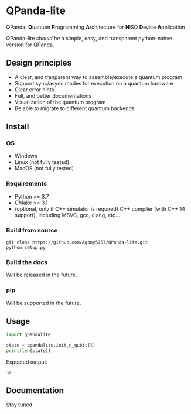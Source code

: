 # QPanda-lite

QPanda: **Q**uantum **P**rogramming **A**rchitecture for **N**ISQ **D**evice **A**pplication

QPanda-lite *should be* a simple, easy, and transparent python-native version for QPanda.

## Design principles

- A clear, and tranparent way to assemble/execute a quantum program
- Support sync/async modes for execution on a quantum hardware
- Clear error hints
- Full, and better documentations
- Visualization of the quantum program
- Be able to migrate to different quantum backends

## Install

### OS
- Windows 
- Linux (not fully tested)
- MacOS (not fully tested)

### Requirements
 
 - Python >= 3.7
 - CMake >= 3.1
 - (optional, only if C++ simulator is required) C++ compiler (with C++ 14 support), including MSVC, gcc, clang, etc...


### Build from source

```
git clone https://github.com/Agony5757/QPanda-lite.git
python setup.py
```

### Build the docs
Will be released in the future.

### pip
Will be supported in the future.

## Usage

```python
import qpandalite

state = qpandalite.init_n_qubit(5)
print(len(state))
```

Expected output:
```
32
```

## Documentation
Stay tuned.